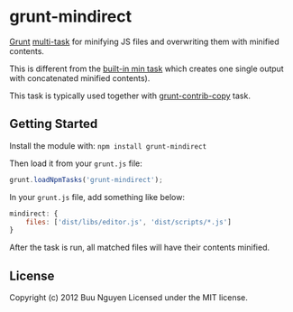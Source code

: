 # grunt-mindirect
[Grunt](https://github.com/cowboy/grunt) [multi-task](https://github.com/cowboy/grunt/blob/master/docs/types_of_tasks.md) for minifying JS files and overwriting them with minified contents.

This is different from the [built-in min task](https://github.com/gruntjs/grunt/blob/master/docs/task_min.md) which creates one single output with concatenated minified contents).

This task is typically used together with [grunt-contrib-copy](https://github.com/gruntjs/grunt-contrib-copy/) task.

## Getting Started
Install the module with: `npm install grunt-mindirect`

Then load it from your `grunt.js` file:
```js
grunt.loadNpmTasks('grunt-mindirect');
```

In your `grunt.js` file, add something like below:

```js
mindirect: {
	files: ['dist/libs/editor.js', 'dist/scripts/*.js']
}
```

After the task is run, all matched files will have their contents minified.

## License
Copyright (c) 2012 Buu Nguyen
Licensed under the MIT license.